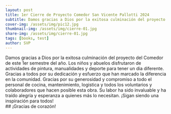```yaml
---
layout: post
title: 1er Cierre de Proyecto Comedor San Vicente Pallotti 2024
subtitle: Damos gracias a Dios por la exitosa culminación del proyecto del Comedor de este 1er semestre del año.
cover-img: /assets/img/pic12.jpg
thumbnail-img: /assets/img/cierre-01.jpg
share-img: /assets/img/cierre-01.jpg
tags: [books, test]
author: SVP
---
```


Damos gracias a Dios por la exitosa culminación del proyecto del Comedor de este 1er semestre del año. Los niños y abuelos disfrutaron de actividades de pintura, manualidades y deporte para tener un dia diferente. Gracias a todos por su dedicación y esfuerzo que han marcado la diferencia en la comunidad. Gracias por su generosidad y compromiso a todo el personal de cocina, mantenimiento, logistica y todos los voluntarios y colaboradores que hacen posible esta obra. Su labor ha sido invaluable y ha traído alegría y esperanza a quienes más lo necesitan. ¡Sigan siendo una inspiración para todos!<br> ## ¡Gracias de corazón!
